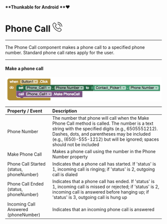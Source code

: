 #### **Thunkable for Android **❤

# Phone Call ![](/assets/phone-call-icon.png)

---

The Phone Call component makes a phone call to a specified phone number.  Standard phone call rates apply for the user.

---

#### Make a phone call

![](/assets/phone-call-blocks.png)

| Property / Event | Description |
| :--- | :--- |
| Phone Number | The number that phone will call when the Make Phone Call method is called. The number is a text string with the specified digits \(e.g., 6505551212\). Dashes, dots, and parentheses may be included \(e.g., \(650\)-555-1212\) but will be ignored; spaces should not be included |
| Make Phone Call | Makes a phone call using the number in the Phone Number property |
| Phone Call Started \(status, phoneNumber\) | Indicates that a phone call has started. If 'status' is 1, incoming call is ringing; if 'status' is 2, outgoing call is dialed |
| Phone Call Ended \(status, phoneNumber\) | Indicates that a phone call has ended. If 'status' is 1, incoming call is missed or rejected; if 'status' is 2, incoming call is answered before hanging up; if 'status' is 3, outgoing call is hung up |
| Incoming Call Answered \(phoneNumber\) | Indicates that an incoming phone call is answered |



